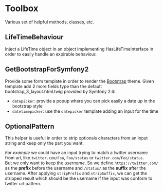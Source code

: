 # Toolbox
Various set of helpful methods, classes, etc.

## LifeTimeBehaviour
Inject a LifeTime object in an object implementing HasLifeTimeInterface in order to easily handle an expirable behaviour.

## GetBootstrapForSymfony2
Provide some form template in order to render the [Bootstrap](http://getbootstrap.com/) theme. Given template add 2 more fields type than the default bootstrap_3_layout.html.twig provided by Symfony 2.6:
- `datepicker`: provide a popup where you can pick easily a date up in the bootstrap style
- `datetimepicker`: use the `datepicker` template adding an input for the time

## OptionalPattern
This helper is useful in order to strip optionals characters from an input string and keep only the part you want.  

*For example* we could have an input trying to match a twitter username from url, like `twitter.com/Foo`, `Foo/status` or `twitter.com/Foo/status`.  
But we only want to keep the *username*. So we define `https://twitter.com/` as the **prefix** before the username and `/status/` as the **suffix** after the username. After applying `stripPrefix` and `stripSuffix`, we can get the stripped result which should be the username if the input was conform to twitter url pattern.
